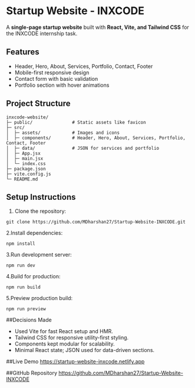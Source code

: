 # Startup Website - INXCODE

A **single-page startup website** built with **React, Vite, and Tailwind CSS** for the INXCODE internship task.  

## Features
- Header, Hero, About, Services, Portfolio, Contact, Footer  
- Mobile-first responsive design  
- Contact form with basic validation  
- Portfolio section with hover animations  

## Project Structure
```
inxcode-website/
├─ public/               # Static assets like favicon
├─ src/
│  ├─ assets/            # Images and icons
│  ├─ components/        # Header, Hero, About, Services, Portfolio, Contact, Footer
│  ├─ data/              # JSON for services and portfolio
│  ├─ App.jsx
│  ├─ main.jsx
│  └─ index.css
├─ package.json
├─ vite.config.js
└─ README.md
```

## Setup Instructions
1. Clone the repository:
```
git clone https://github.com/MDharshan27/Startup-Website-INXCODE.git
```

2.Install dependencies:
```
npm install
```
3.Run development server:
```
npm run dev
```
4.Build for production:
```
npm run build
```
5.Preview production build:
```
npm run preview
```

##Decisions Made
- Used Vite for fast React setup and HMR.
- Tailwind CSS for responsive utility-first styling.
- Components kept modular for scalability.
- Minimal React state; JSON used for data-driven sections.

##Live Demo
https://startup-website-inxcode.netlify.app

##GitHub Repository
https://github.com/MDharshan27/Startup-Website-INXCODE
